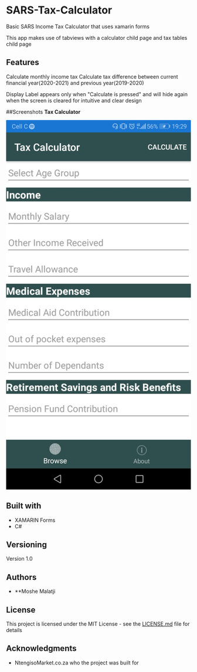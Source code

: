 # SARS-Tax-Calculator
Basic SARS Income Tax Calculator that uses xamarin forms 

This app makes use of tabviews with a calculator child page and tax tables child page

## Features
Calculate monthly income tax
Calculate tax difference between current financial year(2020-2021) and previous year(2019-2020)

Display Label appears only when "Calculate is pressed" and will hide again when the screen is cleared for intuitive and clear design

##Screenshots
**Tax Calculator**

![TaxCalculator PNG](https://github.com/MosheMalatji/SARS-Tax-Calculator/blob/master/TaxCalculator/Screenshots/Screenshot_20190902-192930.jpg)

## Built with

* XAMARIN Forms
* C#

## Versioning

Version 1.0

## Authors

* **Moshe Malatji

## License

This project is licensed under the MIT License - see the [LICENSE.md](LICENSE.md) file for details

## Acknowledgments

* NtengisoMarket.co.za who the project was built for

